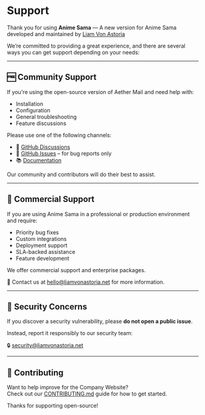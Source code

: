 # Support

Thank you for using **Anime Sama** — A new version for Anime Sama developed and maintained by [Liam Von Astoria](https://github.com/liamvnastoria)

We’re committed to providing a great experience, and there are several ways you can get support depending on your needs:

---

## 🆓 Community Support

If you're using the open-source version of Aether Mail and need help with:

- Installation
- Configuration
- General troubleshooting
- Feature discussions

Please use one of the following channels:

- 💬 [GitHub Discussions](https://github.com/liamvnastoria/anime-sama/discussions)
- 🐞 [GitHub Issues](https://github.com/liamvnastoria/anime-sama/issues) – for bug reports only
- 📚 [Documentation](https://github.com/liamvnastoria/anime-sama/wiki)

Our community and contributors will do their best to assist.

---

## 💼 Commercial Support

If you are using Anime Sama in a professional or production environment and require:

- Priority bug fixes
- Custom integrations
- Deployment support
- SLA-backed assistance
- Feature development

We offer commercial support and enterprise packages.

📧 Contact us at [hello@liamvonastoria.net](mailto:hello@liamvonastoria.net) for more information.

---

## 🔐 Security Concerns

If you discover a security vulnerability, please **do not open a public issue**.

Instead, report it responsibly to our security team:

🔒 [security@liamvonastoria.net](mailto:security@liamvonastoria.net)

---

## 🙏 Contributing

Want to help improve for the Company Website?  
Check out our [CONTRIBUTING.md](./CONTRIBUTING.md) guide for how to get started.

Thanks for supporting open-source!